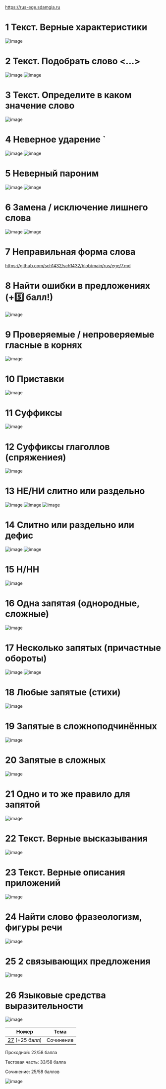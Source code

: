 https://rus-ege.sdamgia.ru

# 1 Текст. Верные характеристики
![image](https://user-images.githubusercontent.com/70198995/170870983-c31ab1f8-8891-413e-b7a7-9e099019bf21.png)

# 2 Текст. Подобрать слово <...>
![image](https://user-images.githubusercontent.com/70198995/170871078-6e0b9b6f-58d5-42c3-a1be-2584284807d8.png)
![image](https://user-images.githubusercontent.com/70198995/170871106-325c5ae0-b8e9-4c0b-8bf2-2b6ab3b8001a.png)

# 3 Текст. Определите в каком значение слово
![image](https://user-images.githubusercontent.com/70198995/170872081-f0a16cb4-602a-47f7-b2be-0fd6372e8b66.png)

# 4 Неверное ударение `
![image](https://user-images.githubusercontent.com/70198995/170873192-21fee2e3-8ad6-4787-98aa-d3e62a9fcdbf.png)
![image](https://user-images.githubusercontent.com/70198995/170873199-afc1433a-b0c5-43f2-ac50-ceb9a564b24d.png)

# 5 Неверный пароним
![image](https://user-images.githubusercontent.com/70198995/170873758-bb350910-a91c-4d14-b071-54d5ea079078.png)
![image](https://user-images.githubusercontent.com/70198995/170873765-8a5e1ed8-1f6c-4c47-99c4-f1fdfe1a35e8.png)

# 6 Замена / исключение лишнего слова
![image](https://user-images.githubusercontent.com/70198995/170874281-8c71384d-a6b0-443e-9a53-d7d19fba1875.png)
![image](https://user-images.githubusercontent.com/70198995/170874298-de191109-c09a-4d47-a063-15ea1800dd49.png)

# 7 Неправильная форма слова
https://github.com/sch1432/sch1432/blob/main/rus/ege/7.md

# 8 Найти ошибки в предложениях (+5️⃣ балл!)
![image](https://user-images.githubusercontent.com/70198995/170875860-0a0d9936-4971-406f-a61b-e85d79135d0b.png)

# 9 Проверяемые / непроверяемые гласные в корнях
![image](https://user-images.githubusercontent.com/70198995/170877015-77591590-ad7c-414b-8563-9d10dcb7b007.png)

# 10 Приставки
![image](https://user-images.githubusercontent.com/70198995/170879510-23736cc6-2961-4330-a983-a6f70d25a51f.png)

# 11 Суффиксы
![image](https://user-images.githubusercontent.com/70198995/170881401-c1c99612-d347-4c67-b1d3-59a23c05f5c3.png)

# 12 Суффиксы глаголлов (спряжениея)
![image](https://user-images.githubusercontent.com/70198995/170881949-108739bf-8a46-4b8f-b5ce-74664c70134d.png)

# 13 НЕ/НИ слитно или раздельно
![image](https://user-images.githubusercontent.com/70198995/170882924-b0d989c7-b191-4514-a574-67fbf8d9d7ab.png)
![image](https://user-images.githubusercontent.com/70198995/170882934-f98039b2-712f-498d-ac6b-290a30077bbf.png)
![image](https://user-images.githubusercontent.com/70198995/170882938-cc299c38-cb95-4749-a92b-2de2ad1f8093.png)


# 14 Слитно или раздельно или дефис
![image](https://user-images.githubusercontent.com/70198995/170883828-8ee7596f-9482-45d0-8ae5-66dbd465eed5.png)
![image](https://user-images.githubusercontent.com/70198995/170883840-a67a6165-2fa0-4ea5-81c6-7351daa28d42.png)

# 15 Н/НН
![image](https://user-images.githubusercontent.com/70198995/170884376-d51dadf3-9ce8-4349-9560-2e0ed6468fcc.png)

# 16 Одна запятая (однородные, сложные)
![image](https://user-images.githubusercontent.com/70198995/170884723-f57bb6b5-830a-46e3-a62f-fd2ffeba2a06.png)

# 17 Несколько запятых (причастные обороты)
![image](https://user-images.githubusercontent.com/70198995/170885138-989b6f75-58dd-4f6c-846f-eada262f35cf.png)
![image](https://user-images.githubusercontent.com/70198995/170885145-3e68546f-d208-4977-9454-da7909d16aa5.png)

# 18 Любые запятые (стихи)
![image](https://user-images.githubusercontent.com/70198995/170885352-c1df03a9-3dce-4bc8-baa8-aef5e5db9e19.png)

# 19 Запятые в сложноподчинённых
![image](https://user-images.githubusercontent.com/70198995/170885633-d9cd5db8-87ca-460a-8bb7-b022cafd07c3.png)

# 20 Запятые в сложных
![image](https://user-images.githubusercontent.com/70198995/170885740-364b5c1b-4b11-4276-9768-ad84aaa30249.png)

# 21 Одно и то же правило для запятой
![image](https://user-images.githubusercontent.com/70198995/170885893-dadac823-be4a-46cd-94bb-95a96698005a.png)

# 22 Текст. Верные высказывания
![image](https://user-images.githubusercontent.com/70198995/170885963-3acf7db1-3753-4b7e-9de6-dbbe310e4e42.png)

# 23 Текст. Верные описания приложений
![image](https://user-images.githubusercontent.com/70198995/170886101-462e5cc6-b599-4a09-95b7-9ad4b08a11d8.png)

# 24 Найти слово фразеологизм, фигуры речи
![image](https://user-images.githubusercontent.com/70198995/170887341-9b38548a-f476-43da-960e-c63bf904a315.png)

# 25 2 связывающих предложения
![image](https://user-images.githubusercontent.com/70198995/170887436-4142e4a5-3bdf-4fd2-9bf1-9400f14a8457.png)

# 26 Языковые средства выразительности
![image](https://user-images.githubusercontent.com/70198995/170887791-97d6ba42-fb81-4736-9a28-7480d7a0f216.png)


| Номер | Тема |
| ---- | ----- |
| [27](https://github.com/sch1432/sch1432/blob/main/rus/ege/27.md) (+25 балл) | Сочинение |

Проходной: 22/58 балла

Тестовая часть: 33/58 балла

Сочинение: 25/58 баллов

![image](https://user-images.githubusercontent.com/70198995/169833111-9aac1d4c-257e-4fde-a4f2-ffa99bbcfcff.png)

